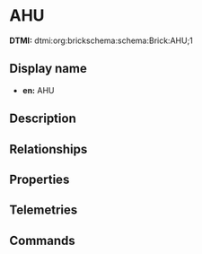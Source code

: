 # AHU
**DTMI:** dtmi:org:brickschema:schema:Brick:AHU;1
## Display name
- **en:** AHU
## Description
## Relationships
## Properties
## Telemetries
## Commands
